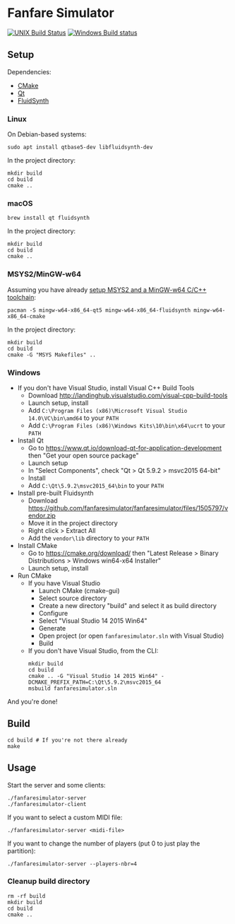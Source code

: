 # Fanfare Simulator

[![UNIX Build Status](https://travis-ci.org/fanfaresimulator/fanfaresimulator.svg?branch=master)](https://travis-ci.org/fanfaresimulator/fanfaresimulator)
[![Windows Build status](https://ci.appveyor.com/api/projects/status/feq6cgdphiymy52p?svg=true)](https://ci.appveyor.com/project/emersion/fanfaresimulator)

## Setup

Dependencies:
* [CMake](https://cmake.org/)
* [Qt](https://www.qt.io/)
* [FluidSynth](http://www.fluidsynth.org/)

### Linux

On Debian-based systems:

```shell
sudo apt install qtbase5-dev libfluidsynth-dev
```

In the project directory:

```shell
mkdir build
cd build
cmake ..
```

### macOS

```shell
brew install qt fluidsynth
```

In the project directory:

```shell
mkdir build
cd build
cmake ..
```

### MSYS2/MinGW-w64

Assuming you have already [setup MSYS2 and a MinGW-w64 C/C++ toolchain](https://github.com/orlp/dev-on-windows/wiki/Installing-GCC--&-MSYS2):

```shell
pacman -S mingw-w64-x86_64-qt5 mingw-w64-x86_64-fluidsynth mingw-w64-x86_64-cmake
```

In the project directory:

```shell
mkdir build
cd build
cmake -G "MSYS Makefiles" ..
```

### Windows

* If you don't have Visual Studio, install Visual C++ Build Tools
  * Download http://landinghub.visualstudio.com/visual-cpp-build-tools
  * Launch setup, install
  * Add `C:\Program Files (x86)\Microsoft Visual Studio 14.0\VC\bin\amd64` to your `PATH`
  * Add `C:\Program Files (x86)\Windows Kits\10\bin\x64\ucrt` to your `PATH`
* Install Qt
  * Go to https://www.qt.io/download-qt-for-application-development then "Get your open source package"
  * Launch setup
  * In "Select Components", check "Qt > Qt 5.9.2 > msvc2015 64-bit"
  * Install
  * Add `C:\Qt\5.9.2\msvc2015_64\bin` to your `PATH`
* Install pre-built Fluidsynth
  * Download https://github.com/fanfaresimulator/fanfaresimulator/files/1505797/vendor.zip
  * Move it in the project directory
  * Right click > Extract All
  * Add the `vendor\lib` directory to your `PATH`
* Install CMake
  * Go to https://cmake.org/download/ then "Latest Release > Binary Distributions > Windows win64-x64 Installer"
  * Launch setup, install
* Run CMake
  * If you have Visual Studio
    * Launch CMake (cmake-gui)
    * Select source directory
    * Create a new directory "build" and select it as build directory
    * Configure
    * Select "Visual Studio 14 2015 Win64"
    * Generate
    * Open project (or open `fanfaresimulator.sln` with Visual Studio)
    * Build
  * If you don't have Visual Studio, from the CLI:
    ```shell
    mkdir build
    cd build
    cmake .. -G "Visual Studio 14 2015 Win64" -DCMAKE_PREFIX_PATH=C:\Qt\5.9.2\msvc2015_64
    msbuild fanfaresimulator.sln
    ```

And you're done!

## Build

```shell
cd build # If you're not there already
make
```

## Usage

Start the server and some clients:

```shell
./fanfaresimulator-server
./fanfaresimulator-client
```

If you want to select a custom MIDI file:

```shell
./fanfaresimulator-server <midi-file>
```

If you want to change the number of players (put 0 to just play the partition):

```shell
./fanfaresimulator-server --players-nbr=4
```

### Cleanup build directory

```shell
rm -rf build
mkdir build
cd build
cmake ..
```

